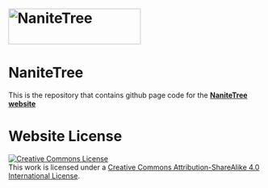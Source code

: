 
# <img alt="NaniteTree" style="border-width:200" width="262" height="70.5" src="https://www.notion.so/image/https%3A%2F%2Fprod-files-secure.s3.us-west-2.amazonaws.com%2F0d608712-81b7-41af-8caa-374d0e8f6ab6%2F7a79858a-070a-4ff9-9da9-dab6a2290043%2FNANITETREE.png?table=block&id=fa211391-371c-40aa-810e-90fd94f71fa9&spaceId=0d608712-81b7-41af-8caa-374d0e8f6ab6&width=2000&userId=80ccc004-e910-4733-adda-0a0d5ae9d3d2&cache=v2" />
# NaniteTree 

This is the repository that contains github page code for the **[NaniteTree website](https://nanitetree.github.io/)**


# Website License
<a rel="license" href="http://creativecommons.org/licenses/by-sa/4.0/"><img alt="Creative Commons License" style="border-width:0" src="https://i.creativecommons.org/l/by-sa/4.0/88x31.png" /></a><br />This work is licensed under a <a rel="license" href="http://creativecommons.org/licenses/by-sa/4.0/">Creative Commons Attribution-ShareAlike 4.0 International License</a>.
